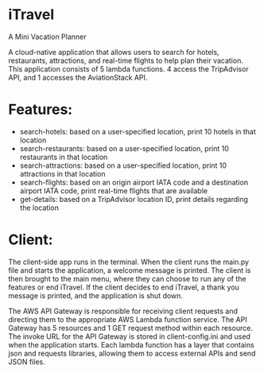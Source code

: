 # iTravel
A Mini Vacation Planner

A cloud-native application that allows users to search for hotels, restaurants, attractions, and real-time flights to help plan their vacation. This application consists of 5 lambda functions. 4 access the TripAdvisor API, and 1 accesses the AviationStack API. 

# Features:
- search-hotels: based on a user-specified location, print 10 hotels in that location
- search-restaurants: based on a user-specified location, print 10 restaurants in that location
- search-attractions: based on a user-specified location, print 10 attractions in that location
- search-flights: based on an origin airport IATA code and a destination airport IATA code, print real-time flights that are available
- get-details: based on a TripAdvisor location ID, print details regarding the location

# Client:
The client-side app runs in the terminal. When the client runs the main.py file and starts the application, a welcome message is printed. The client is then brought to the main menu, where they can choose to run any of the features or end iTravel. If the client decides to end iTravel, a thank you message is printed, and the application is shut down.

The AWS API Gateway is responsible for receiving client requests and directing them to the appropriate AWS Lambda function service. The API Gateway has 5 resources and 1 GET request method within each resource. The invoke URL for the API Gateway is stored in client-config.ini and used when the application starts. Each lambda function has a layer that contains json and requests libraries, allowing them to access external APIs and send JSON files.
